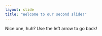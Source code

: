 ```yaml
---
layout: slide
title: "Welcome to our second slide!"
---
```

Nice one, huh?
Use the left arrow to go back!
